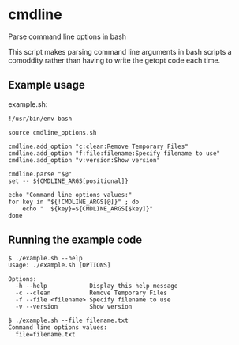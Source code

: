 # cmdline

Parse command line options in bash

This script makes parsing command line arguments in bash scripts a comoddity
rather than having to write the getopt code each time.

## Example usage

example.sh:
```
!/usr/bin/env bash

source cmdline_options.sh

cmdline.add_option "c:clean:Remove Temporary Files"
cmdline.add_option "f:file:filename:Specify filename to use"
cmdline.add_option "v:version:Show version"

cmdline.parse "$@"
set -- ${CMDLINE_ARGS[positional]}

echo "Command line options values:"
for key in "${!CMDLINE_ARGS[@]}" ; do
	echo "  ${key}=${CMDLINE_ARGS[$key]}"
done
```

## Running the example code
```
$ ./example.sh --help
Usage: ./example.sh [OPTIONS]

Options:
  -h --help            Display this help message
  -c --clean           Remove Temporary Files
  -f --file <filename> Specify filename to use
  -v --version         Show version

$ ./example.sh --file filename.txt
Command line options values:
  file=filename.txt
```
